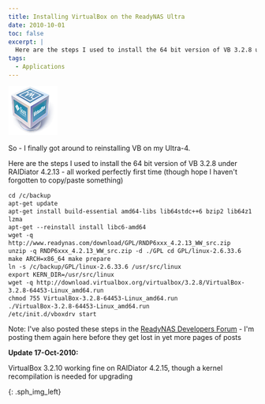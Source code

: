 ```yaml
---
title: Installing VirtualBox on the ReadyNAS Ultra
date: 2010-10-01
toc: false
excerpt: |
  Here are the steps I used to install the 64 bit version of VB 3.2.8 under RAIDiator 4.2.13 - all worked perfectly first time (though hope I haven't forgotten to copy/paste something)
tags:
  - Applications
---
```


![Vbox Icon][]

So - I finally got around to reinstalling VB on my Ultra-4.

Here are the steps I used to install the 64 bit version of VB 3.2.8 under RAIDiator 4.2.13 - all worked perfectly first time (though hope I haven't forgotten to copy/paste something)

```shell
cd /c/backup
apt-get update
apt-get install build-essential amd64-libs lib64stdc++6 bzip2 lib64z1 lzma
apt-get --reinstall install libc6-amd64
wget -q http://www.readynas.com/download/GPL/RNDP6xxx_4.2.13_WW_src.zip
unzip -q RNDP6xxx_4.2.13_WW_src.zip -d ./GPL cd GPL/linux-2.6.33.6
make ARCH=x86_64 make prepare
ln -s /c/backup/GPL/linux-2.6.33.6 /usr/src/linux
export KERN_DIR=/usr/src/linux
wget -q http://download.virtualbox.org/virtualbox/3.2.8/VirtualBox-3.2.8-64453-Linux_amd64.run
chmod 755 VirtualBox-3.2.8-64453-Linux_amd64.run
./VirtualBox-3.2.8-64453-Linux_amd64.run
/etc/init.d/vboxdrv start
```

Note: I've also posted these steps in the [ReadyNAS Developers Forum] - I'm posting them again here before they get lost in yet more pages of posts

**Update 17-Oct-2010:**

VirtualBox 3.2.10 working fine on RAIDiator 4.2.15, though a kernel recompilation is needed for upgrading

[ReadyNAS Developers Forum]: http://www.readynas.com/forum/viewtopic.php?f=35&t=26468&start=225#p258406

[Vbox Icon]: /assets/images/readynas/virtualbox-icon.png
{: .sph_img_left}
